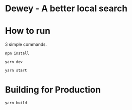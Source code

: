 # Dewey - A better local search

# How to run

3 simple commands.

`npm install`

`yarn dev`

`yarn start`

# Building for Production

`yarn build`
